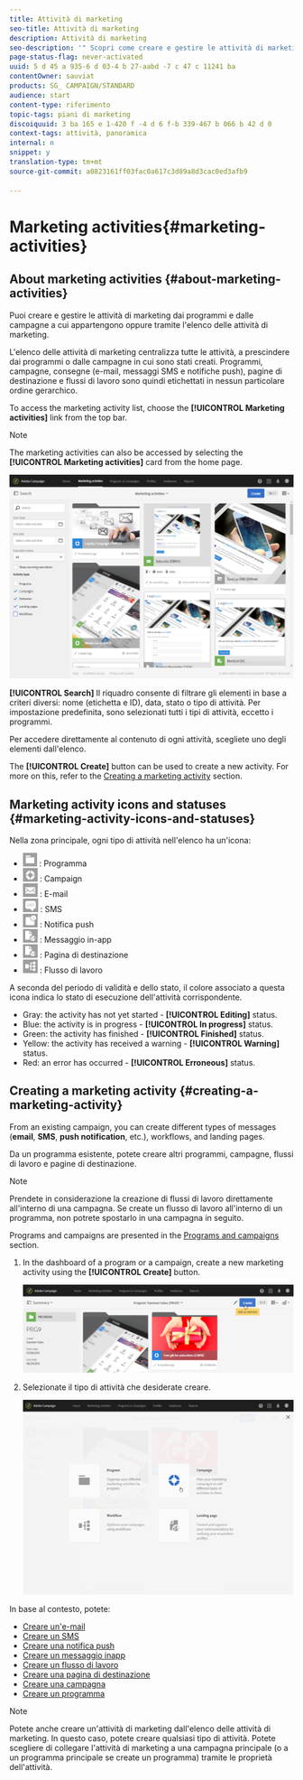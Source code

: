 ```yaml
---
title: Attività di marketing
seo-title: Attività di marketing
description: Attività di marketing
seo-description: '" Scopri come creare e gestire le attività di marketing: campagne, e-mail, SMS e consegne push, pagine di destinazione, flussi di lavoro. Potete progettare facilmente una nuova attività, modificarne una esistente e controllarne lo stato e la validità. "'
page-status-flag: never-activated
uuid: 5 d 45 a 935-6 d 03-4 b 27-aabd -7 c 47 c 11241 ba
contentOwner: sauviat
products: SG_ CAMPAIGN/STANDARD
audience: start
content-type: riferimento
topic-tags: piani di marketing
discoiquuid: 3 ba 165 e 1-420 f -4 d 6 f-b 339-467 b 066 b 42 d 0
context-tags: attività, panoramica
internal: n
snippet: y
translation-type: tm+mt
source-git-commit: a0823161ff03fac0a617c3d89a8d3cac0ed3afb9

---
```



# Marketing activities{#marketing-activities}

## About marketing activities {#about-marketing-activities}

Puoi creare e gestire le attività di marketing dai programmi e dalle campagne a cui appartengono oppure tramite l'elenco delle attività di marketing.

L'elenco delle attività di marketing centralizza tutte le attività, a prescindere dai programmi o dalle campagne in cui sono stati creati. Programmi, campagne, consegne (e-mail, messaggi SMS e notifiche push), pagine di destinazione e flussi di lavoro sono quindi etichettati in nessun particolare ordine gerarchico.

To access the marketing activity list, choose the **[!UICONTROL Marketing activities]** link from the top bar.

>[!NOTE]
>
>The marketing activities can also be accessed by selecting the **[!UICONTROL Marketing activities]** card from the home page.

![](assets/marketing_activities_1.png)

**[!UICONTROL Search]** Il riquadro consente di filtrare gli elementi in base a criteri diversi: nome (etichetta e ID), data, stato o tipo di attività. Per impostazione predefinita, sono selezionati tutti i tipi di attività, eccetto i programmi.

Per accedere direttamente al contenuto di ogni attività, scegliete uno degli elementi dall'elenco.

The **[!UICONTROL Create]** button can be used to create a new activity. For more on this, refer to the [Creating a marketing activity](../../start/using/marketing-activities.md#creating-a-marketing-activity) section.

## Marketing activity icons and statuses {#marketing-activity-icons-and-statuses}

Nella zona principale, ogni tipo di attività nell'elenco ha un'icona:

* ![](assets/marketing_program_icon.png) : Programma
* ![](assets/marketing_campaign_icon.png) : Campaign
* ![](assets/marketing_email_icon.png) : E-mail
* ![](assets/marketing_sms_icon.png) : SMS
* ![](assets/marketing_push_icon.png) : Notifica push
* ![](assets/marketing_lp_icon.png) : Messaggio in-app
* ![](assets/marketing_lp_icon.png) : Pagina di destinazione
* ![](assets/marketing_workflow_icon.png) : Flusso di lavoro

A seconda del periodo di validità e dello stato, il colore associato a questa icona indica lo stato di esecuzione dell'attività corrispondente.

* Gray: the activity has not yet started - **[!UICONTROL Editing]** status.
* Blue: the activity is in progress - **[!UICONTROL In progress]** status.
* Green: the activity has finished - **[!UICONTROL Finished]** status.
* Yellow: the activity has received a warning - **[!UICONTROL Warning]** status.
* Red: an error has occurred - **[!UICONTROL Erroneous]** status.

## Creating a marketing activity {#creating-a-marketing-activity}

From an existing campaign, you can create different types of messages (**email**, **SMS**, **push notification**, etc.), workflows, and landing pages.

Da un programma esistente, potete creare altri programmi, campagne, flussi di lavoro e pagine di destinazione.

>[!NOTE]
>
>Prendete in considerazione la creazione di flussi di lavoro direttamente all'interno di una campagna. Se create un flusso di lavoro all'interno di un programma, non potrete spostarlo in una campagna in seguito.

Programs and campaigns are presented in the [Programs and campaigns](../../start/using/programs-and-campaigns.md) section.

1. In the dashboard of a program or a campaign, create a new marketing activity using the **[!UICONTROL Create]** button.

   ![](assets/marketing_activiy_creation_1.png)

1. Selezionate il tipo di attività che desiderate creare.

   ![](assets/marketing_activiy_creation_2.png)

In base al contesto, potete:

* [Creare un'e-mail](../../channels/using/creating-an-email.md)
* [Creare un SMS](../../channels/using/creating-an-sms-message.md)
* [Creare una notifica push](../../channels/using/preparing-and-sending-a-push-notification.md)
* [Creare un messaggio inapp](../../channels/using/about-in-app-messaging.md)
* [Creare un flusso di lavoro](../../automating/using/building-a-workflow.md#creating-a-workflow)
* [Creare una pagina di destinazione](../../channels/using/about-landing-pages.md)
* [Creare una campagna](../../start/using/programs-and-campaigns.md#creating-a-campaign)
* [Creare un programma](../../start/using/programs-and-campaigns.md#creating-a-program)

>[!NOTE]
>
>Potete anche creare un'attività di marketing dall'elenco delle attività di marketing. In questo caso, potete creare qualsiasi tipo di attività. Potete scegliere di collegare l'attività di marketing a una campagna principale (o a un programma principale se create un programma) tramite le proprietà dell'attività.

